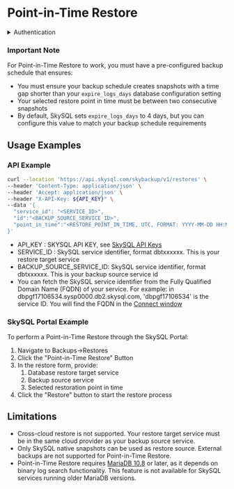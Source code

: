 # Point-in-Time Restore

<details>
<summary>
Authentication
</summary>
<h3>
<ol>
<li>
Go to the SkySQL <a href="https://app.skysql.com/user-profile/api-keys">API Key management page</a>  and generate an API key
</li>
<li>
Export the value from the token field to an environment variable $API_KEY

```
export API_KEY='... key data ...'
```
</li>
<li>
Use it on subsequent request, e.g:

```bash
curl --request GET 'https://api.skysql.com/skybackup/v1/backups/schedules' --header "X-API-Key: ${API_KEY}"
```
</li>
</ol>
</details>

### Important Note
For Point-in-Time Restore to work, you must have a pre-configured backup schedule that ensures:
- You must ensure your backup schedule creates snapshots with a time gap shorter than your `expire_logs_days` database configuration setting
- Your selected restore point in time must be between two consecutive snapshots
- By default, SkySQL sets `expire_logs_days` to 4 days, but you can configure this value to match your backup schedule requirements

## Usage Examples

### API Example

```bash
curl --location 'https://api.skysql.com/skybackup/v1/restores' \
--header 'Content-Type: application/json' \
--header 'Accept: application/json' \
--header "X-API-Key: ${API_KEY}" \
--data '{
  "service_id": "<SERVICE_ID>",
  "id":"<BACKUP_SOURCE_SERVICE_ID>",
  "point_in_time":"<RESTORE_POINT_IN_TIME, UTC, FORMAT: YYYY-MM-DD HH:MM:SS>"
}'
```

- API_KEY : SKYSQL API KEY, see [SkySQL API Keys](https://app.skysql.com/user-profile/api-keys/)
- SERVICE_ID : SkySQL service identifier, format dbtxxxxxx. This is your restore target service
- BACKUP_SOURCE_SERVICE_ID: SkySQL service identifier, format dbtxxxxxx. This is your backup source service id
- You can fetch the SkySQL service identifier from the Fully Qualified Domain Name (FQDN) of your service. For example: in dbpgf17106534.sysp0000.db2.skysql.com, 'dbpgf17106534' is the service ID. You will find the FQDN in the [Connect window](https://app.skysql.com/dashboard)

### SkySQL Portal Example

To perform a Point-in-Time Restore through the SkySQL Portal:

<ol>
  <li>Navigate to Backups→Restores</li>
  <li>Click the "Point-in-Time Restore" Button</li>
  <li>In the restore form, provide:
    <ol>
      <li>Database restore target service</li>
      <li>Backup source service</li>
      <li>Selected restoration point in time</li>
    </ol>
  </li>
  <li>Click the "Restore" button to start the restore process</li>
</ol>

## Limitations

- Cross-cloud restore is not supported. Your restore target service must be in the same cloud provider as your backup source service.
- Only SkySQL native snapshots can be used as restore source. External backups are not supported for Point-in-Time Restore.
- Point-in-Time Restore requires [MariaDB 10.8](https://mariadb.com/kb/en/changes-improvements-in-mariadb-108/#mysqlbinlog-gtid-support) or later, as it depends on binary log search functionality. This feature is not available for SkySQL services running older MariaDB versions.
